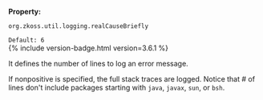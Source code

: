 **Property:**

`org.zkoss.util.logging.realCauseBriefly`

`Default: 6`  
{% include version-badge.html version=3.6.1 %}

It defines the number of lines to log an error message.

If nonpositive is specified, the full stack traces are logged. Notice
that \# of lines don't include packages starting with `java`, `javax`,
`sun`, or `bsh`.
